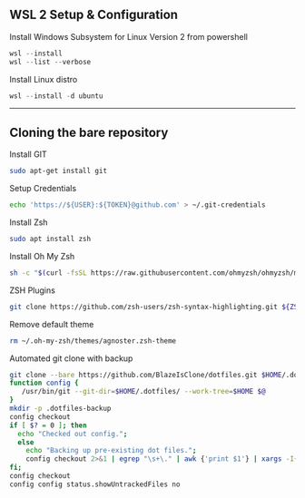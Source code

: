 ## WSL 2 Setup & Configuration

Install Windows Subsystem for Linux Version 2 from powershell

```powershell
wsl --install
wsl --list --verbose
```

Install Linux distro

```powershell
wsl --install -d ubuntu
```

---


## Cloning the bare repository

Install GIT

```bash
sudo apt-get install git
```

Setup Credentials

```bash
echo 'https://${USER}:${TOKEN}@github.com' > ~/.git-credentials
```

Install Zsh

```bash
sudo apt install zsh
```

Install Oh My Zsh

```bash
sh -c "$(curl -fsSL https://raw.githubusercontent.com/ohmyzsh/ohmyzsh/master/tools/install.sh)"
```

ZSH Plugins

```bash
git clone https://github.com/zsh-users/zsh-syntax-highlighting.git ${ZSH_CUSTOM:-~/.oh-my-zsh/custom}/plugins/zsh-syntax-highlighting
```

Remove default theme

```bash
rm ~/.oh-my-zsh/themes/agnoster.zsh-theme
```

Automated git clone with backup
```bash
git clone --bare https://github.com/BlazeIsClone/dotfiles.git $HOME/.dotfiles
function config {
   /usr/bin/git --git-dir=$HOME/.dotfiles/ --work-tree=$HOME $@
}
mkdir -p .dotfiles-backup
config checkout
if [ $? = 0 ]; then
  echo "Checked out config.";
  else
    echo "Backing up pre-existing dot files.";
    config checkout 2>&1 | egrep "\s+\." | awk {'print $1'} | xargs -I{} mv {} .dotfiles-backup/{}
fi;
config checkout
config config status.showUntrackedFiles no
```
